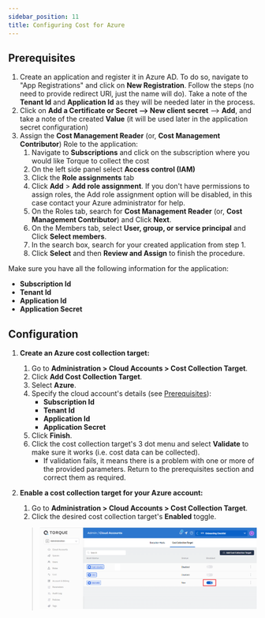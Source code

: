 ```yaml
---
sidebar_position: 11
title: Configuring Cost for Azure
---
```


## Prerequisites 

1. Create an application and register it in Azure AD. To do so, navigate to "App Registrations" and click on __New Registration__. Follow the steps (no need to provide redirect URl, just the name will do). Take a note of the  __Tenant Id__ and  __Application Id__ as they will be needed later in the process. 
2. Click on __Add a Certificate or Secret --> New client secret__ --> __Add__, and take a note of the created __Value__ (it will be used later in the application secret configuration)
3. Assign the __Cost Management Reader__ (or, __Cost Management Contributor__) Role to the application:
   1. Navigate to __Subscriptions__ and click on the subscription where you would like Torque to collect the cost
   2. On the left side panel select __Access control (IAM)__
   3. Click the __Role assignments__ tab
   4. Click __Add__ > __Add role assignment__. If you don't have permissions to assign roles, the Add role assignment option will be disabled, in this case contact your Azure administrator for help.
   5. On the Roles tab, search for __Cost Management Reader__ (or, __Cost Management Contributor__) and Click __Next__.
   6. On the Members tab, select __User, group, or service principal__  and Click __Select members__.
   7. In the search box, search for your created application from step 1.
   8. Click __Select__ and then __Review and Assign__ to finish the procedure. 

Make sure you have all the following information for the application:
  * __Subscription Id__
  * __Tenant Id__
  * __Application Id__
  * __Application Secret__ 

## Configuration

1. __Create an Azure cost collection target:__
   1. Go to __Administration > Cloud Accounts > Cost Collection Target__.
   2. Click __Add Cost Collection Target__.
   3. Select __Azure__.
   4. Specify the cloud account's details (see [Prerequisites](#prerequisites)):
      * __Subscription Id__
      * __Tenant Id__
      * __Application Id__
      * __Application Secret__ 
   5. Click __Finish__.
   6. Click the cost collection target's 3 dot menu and select __Validate__ to make sure it works (i.e. cost data can be collected).
      * If validation fails, it means there is a problem with one or more of the provided parameters. Return to the prerequisites section and correct them as required.

2. __Enable a cost collection target for your Azure account:__
   1. Go to __Administration > Cloud Accounts > Cost Collection Target__.
   2. Click the desired cost collection target's __Enabled__ toggle.

     > ![Locale Dropdown](/img/enable-cost-target.png)
